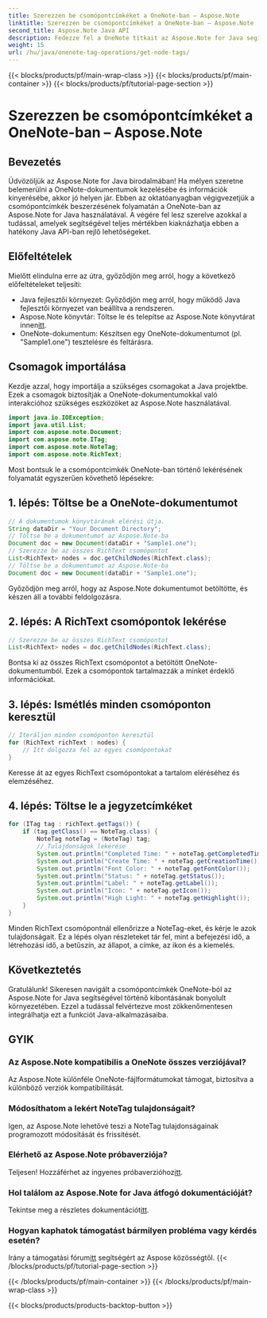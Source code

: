 ```yaml
---
title: Szerezzen be csomópontcímkéket a OneNote-ban – Aspose.Note
linktitle: Szerezzen be csomópontcímkéket a OneNote-ban – Aspose.Note
second_title: Aspose.Note Java API
description: Fedezze fel a OneNote titkait az Aspose.Note for Java segítségével. Ez az útmutató lehetővé teszi a csomópontcímkék erőfeszítés nélküli kibontását. Merüljön el a dokumentummanipuláció jövőjébe!
weight: 15
url: /hu/java/onenote-tag-operations/get-node-tags/
---
```


{{< blocks/products/pf/main-wrap-class >}}
{{< blocks/products/pf/main-container >}}
{{< blocks/products/pf/tutorial-page-section >}}

# Szerezzen be csomópontcímkéket a OneNote-ban – Aspose.Note

## Bevezetés
Üdvözöljük az Aspose.Note for Java birodalmában! Ha mélyen szeretne belemerülni a OneNote-dokumentumok kezelésébe és információk kinyerésébe, akkor jó helyen jár. Ebben az oktatóanyagban végigvezetjük a csomópontcímkék beszerzésének folyamatán a OneNote-ban az Aspose.Note for Java használatával. A végére fel lesz szerelve azokkal a tudással, amelyek segítségével teljes mértékben kiaknázhatja ebben a hatékony Java API-ban rejlő lehetőségeket.
## Előfeltételek
Mielőtt elindulna erre az útra, győződjön meg arról, hogy a következő előfeltételeket teljesíti:
- Java fejlesztői környezet: Győződjön meg arról, hogy működő Java fejlesztői környezet van beállítva a rendszeren.
-  Aspose.Note könyvtár: Töltse le és telepítse az Aspose.Note könyvtárat innen[itt](https://releases.aspose.com/note/java/).
- OneNote-dokumentum: Készítsen egy OneNote-dokumentumot (pl. "Sample1.one") tesztelésre és feltárásra.
## Csomagok importálása
Kezdje azzal, hogy importálja a szükséges csomagokat a Java projektbe. Ezek a csomagok biztosítják a OneNote-dokumentumokkal való interakcióhoz szükséges eszközöket az Aspose.Note használatával.
```java
import java.io.IOException;
import java.util.List;
import com.aspose.note.Document;
import com.aspose.note.ITag;
import com.aspose.note.NoteTag;
import com.aspose.note.RichText;
```
Most bontsuk le a csomópontcímkék OneNote-ban történő lekérésének folyamatát egyszerűen követhető lépésekre:
## 1. lépés: Töltse be a OneNote-dokumentumot
```java
// A dokumentumok könyvtárának elérési útja.
String dataDir = "Your Document Directory";
// Töltse be a dokumentumot az Aspose.Note-ba
Document doc = new Document(dataDir + "Sample1.one");
// Szerezze be az összes RichText csomópontot
List<RichText> nodes = doc.getChildNodes(RichText.class);
// Töltse be a dokumentumot az Aspose.Note-ba
Document doc = new Document(dataDir + "Sample1.one");
```
Győződjön meg arról, hogy az Aspose.Note dokumentumot betöltötte, és készen áll a további feldolgozásra.
## 2. lépés: A RichText csomópontok lekérése
```java
// Szerezze be az összes RichText csomópontot
List<RichText> nodes = doc.getChildNodes(RichText.class);
```
Bontsa ki az összes RichText csomópontot a betöltött OneNote-dokumentumból. Ezek a csomópontok tartalmazzák a minket érdeklő információkat.
## 3. lépés: Ismétlés minden csomóponton keresztül
```java
// Iteráljon minden csomóponton keresztül
for (RichText richText : nodes) {
    // Itt dolgozza fel az egyes csomópontokat
}
```
Keresse át az egyes RichText csomópontokat a tartalom eléréséhez és elemzéséhez.
## 4. lépés: Töltse le a jegyzetcímkéket
```java
for (ITag tag : richText.getTags()) {
    if (tag.getClass() == NoteTag.class) {
        NoteTag noteTag = (NoteTag) tag;
        // Tulajdonságok lekérése
        System.out.println("Completed Time: " + noteTag.getCompletedTime());
        System.out.println("Create Time: " + noteTag.getCreationTime());
        System.out.println("Font Color: " + noteTag.getFontColor());
        System.out.println("Status: " + noteTag.getStatus());
        System.out.println("Label: " + noteTag.getLabel());
        System.out.println("Icon: " + noteTag.getIcon());
        System.out.println("High Light: " + noteTag.getHighlight());
    }
}
```
Minden RichText csomópontnál ellenőrizze a NoteTag-eket, és kérje le azok tulajdonságait. Ez a lépés olyan részleteket tár fel, mint a befejezési idő, a létrehozási idő, a betűszín, az állapot, a címke, az ikon és a kiemelés.
## Következtetés
Gratulálunk! Sikeresen navigált a csomópontcímkék OneNote-ból az Aspose.Note for Java segítségével történő kibontásának bonyolult környezetében. Ezzel a tudással felvértezve most zökkenőmentesen integrálhatja ezt a funkciót Java-alkalmazásaiba.
## GYIK
### Az Aspose.Note kompatibilis a OneNote összes verziójával?
Az Aspose.Note különféle OneNote-fájlformátumokat támogat, biztosítva a különböző verziók kompatibilitását.
### Módosíthatom a lekért NoteTag tulajdonságait?
Igen, az Aspose.Note lehetővé teszi a NoteTag tulajdonságainak programozott módosítását és frissítését.
### Elérhető az Aspose.Note próbaverziója?
 Teljesen! Hozzáférhet az ingyenes próbaverzióhoz[itt](https://releases.aspose.com/).
### Hol találom az Aspose.Note for Java átfogó dokumentációját?
 Tekintse meg a részletes dokumentációt[itt](https://reference.aspose.com/note/java/).
### Hogyan kaphatok támogatást bármilyen probléma vagy kérdés esetén?
 Irány a támogatási fórum[itt](https://forum.aspose.com/c/note/28) segítségért az Aspose közösségtől.
{{< /blocks/products/pf/tutorial-page-section >}}

{{< /blocks/products/pf/main-container >}}
{{< /blocks/products/pf/main-wrap-class >}}

{{< blocks/products/products-backtop-button >}}
